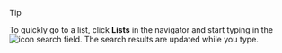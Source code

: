 <!-- markdownlint-disable-file MD041 -->
> [!TIP]
> To quickly go to a list, click **Lists** in the navigator and start typing in the ![icon][img1] search field. The search results are updated while you type.

<!-- Referenced images -->
[img1]: ../../../../../../common/icons/search-icon-black.png

